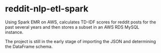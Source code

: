 # reddit-nlp-etl-spark
Using Spark EMR on AWS, calculates TD-IDF scores for reddit posts for the past several years and then stores a subset in an AWS RDS MySQL instance.

The project is still in the early stage of importing the JSON and determining the DataFrame schema.
